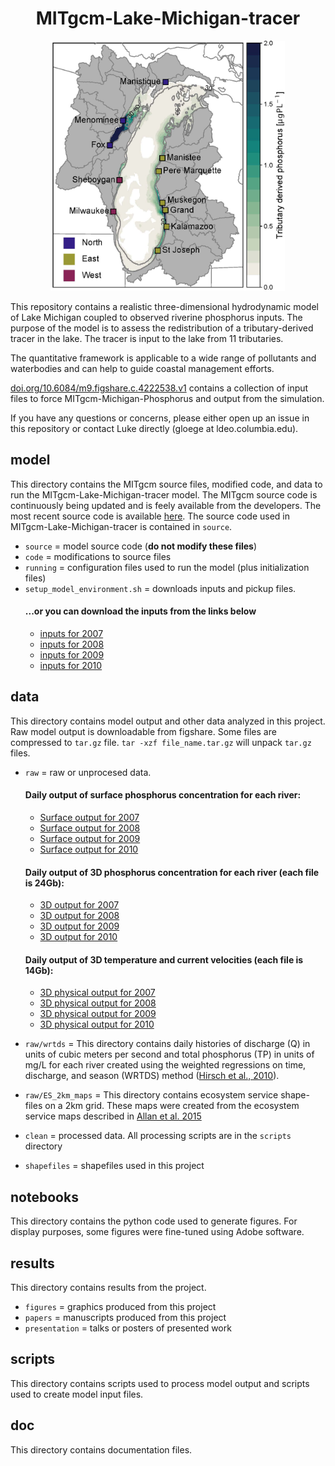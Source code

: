 <h1 align="center"> MITgcm-Lake-Michigan-tracer </h1>

<p align="center">
   <img height="400" src="https://github.com/lgloege/MITgcm-Lake-Michigan-tracer/blob/master/results/figures_jpg/Figure_1.jpg">
</p>

This repository contains a realistic three-dimensional hydrodynamic model of Lake Michigan
coupled to observed riverine phosphorus inputs. The purpose of the model is
to assess the redistribution of a tributary-derived tracer in the lake. 
The tracer is input to the lake from 11 tributaries.

The quantitative framework is applicable to a wide range of pollutants and waterbodies and can help to guide coastal management efforts.

[doi.org/10.6084/m9.figshare.c.4222538.v1](https://doi.org/10.6084/m9.figshare.c.4222538.v1) contains a collection of input files to force MITgcm-Michigan-Phosphorus and output from the simulation.

If you have any questions or concerns, please either open up an issue in this repository or contact Luke directly (gloege at ldeo.columbia.edu).

## model
This directory contains the MITgcm source files, modified code,
and data to run the MITgcm-Lake-Michigan-tracer model.
The MITgcm source code is continuously being updated and is feely available from the developers. The most recent source code is available [here](https://github.com/MITgcm/MITgcm). The source code used in MITgcm-Lake-Michigan-tracer is contained in `source`.

- `source` = model source code (**do not modify these files**)
- `code` = modifications to source files
- `running` = configuration files used to run the model (plus initialization files)
- `setup_model_environment.sh` = downloads inputs and pickup files.
    #### ...or you can download the inputs from the links below
    * [inputs for 2007](https://figshare.com/articles/inputs_2007_zip/7064522)
    * [inputs for 2008](https://figshare.com/articles/inputs_2008_zip/7064768)
    * [inputs for 2009](https://figshare.com/articles/inputs_2009_zip/7064759)
    * [inputs for 2010](https://figshare.com/articles/inputs_2010_zip/7064765)

## data
This directory contains model output and other data analyzed in this project. Raw model output is downloadable from figshare.
Some files are compressed to `tar.gz` file. `tar -xzf file_name.tar.gz` will unpack `tar.gz` files.
- `raw` = raw or unprocesed data.
    #### Daily output of surface phosphorus concentration for each river:
    * [Surface output for 2007](https://figshare.com/articles/ptr_tave_0000315360_surf_nc/7040042)
    * [Surface output for 2008](https://figshare.com/articles/ptr_tave_0000473040_surf_nc/7040048)
    * [Surface output for 2009](https://figshare.com/articles/ptr_tave_0000631152_surf_nc/7040051)
    * [Surface output for 2010](https://figshare.com/articles/ptr_tave_0000788832_surf_nc/7043378)

    #### Daily output of 3D phosphorus concentration for each river (each file is 24Gb):
    * [3D output for 2007](https://figshare.com/articles/ptr_tave_0000315360_glob_nc_tar_gz/7066520)
    * [3D output for 2008](https://figshare.com/articles/ptr_tave_0000473040_glob_nc_tar_gz/7066538)
    * [3D output for 2009](https://figshare.com/articles/ptr_tave_0000631152_glob_nc_tar_gz/7066553)
    * [3D output for 2010](https://figshare.com/articles/ptr_tave_0000788832_glob_nc_tar_gz/7066571)

    #### Daily output of 3D temperature and current velocities (each file is 14Gb):
    * [3D physical output for 2007](https://figshare.com/articles/tave_0000315360_glob_nc_tar_gz/7066583)
    * [3D physical output for 2008](https://figshare.com/articles/tave_0000473040_glob_nc_tar_gz/7066586)
    * [3D physical output for 2009](https://figshare.com/articles/tave_0000631152_glob_nc_tar_gz/7066589)
    * [3D physical output for 2010](https://figshare.com/articles/tave_0000788832_glob_nc_tar_gz/7066592)

- `raw/wrtds` = This directory contains daily histories of discharge (Q) in units of cubic meters per second and total phosphorus (TP) in units of mg/L for each river created using the weighted regressions on time, discharge, and season (WRTDS) method ([Hirsch et al., 2010](http://onlinelibrary.wiley.com/doi/10.1111/j.1752-1688.2010.00482.x/abstract)).

- `raw/ES_2km_maps` = This directory contains ecosystem service shape-files on a 2km grid. These maps were created from the ecosystem service maps described in [Allan et al. 2015](https://esajournals.onlinelibrary.wiley.com/doi/full/10.1890/140328)

- `clean` = processed data. All processing scripts are in the `scripts` directory
- `shapefiles` = shapefiles used in this project

##  notebooks
This directory contains the python code used to generate figures.
For display purposes, some figures were fine-tuned using Adobe software.

##  results
This directory contains results from the project.

- `figures` = graphics produced from this project
- `papers` = manuscripts produced from this project
- `presentation` = talks or posters of presented work

## scripts
This directory contains scripts used to process model output
and scripts used to create model input files.

## doc
This directory contains documentation files.
